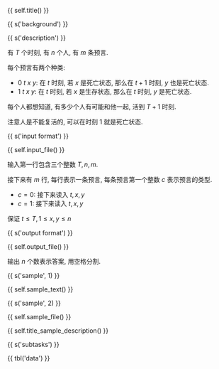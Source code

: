 {{ self.title() }}

{{ s('background') }}


{{ s('description') }}

有 $T$ 个时刻, 有 $n$ 个人, 有 $m$ 条预言. 

每个预言有两个种类:

* $0$ $t$ $x$ $y$: 在 $t$ 时刻, 若 $x$ 是死亡状态, 那么在 $t+1$ 时刻, $y$ 也是死亡状态.
* $1$ $t$ $x$ $y$: 在 $t$ 时刻, 若 $x$ 是生存状态, 那么在 $t$ 时刻, $y$ 是死亡状态. 

每个人都想知道, 有多少个人有可能和他一起, 活到 $T+1$ 时刻.  

注意人是不能复活的, 可以在时刻 $1$ 就是死亡状态. 

{{ s('input format') }}

{{ self.input_file() }}

输入第一行包含三个整数 $T, n, m$. 

接下来有 $m$ 行, 每行表示一条预言, 每条预言第一个整数 $c$ 表示预言的类型. 

* $c=0$: 接下来读入 $t, x, y$
* $c=1$: 接下来读入 $t, x, y$

保证 $t \le T, 1 \le x, y \le n$

{{ s('output format') }}

{{ self.output_file() }}

输出 $n$ 个数表示答案, 用空格分割. 

{{ s('sample', 1) }}

{{ self.sample_text() }}

{{ s('sample', 2) }}

{{ self.sample_file() }}

{{ self.title_sample_description() }}

{{ s('subtasks') }}

{{ tbl('data') }}

